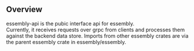 ## Overview
essembly-api is the pubic interface api for essembly.  
Currently, it receives requests over grpc from clients and processes them against the backend data store. Imports from other essembly crates are via the parent essembly crate in essembly/essembly. 
